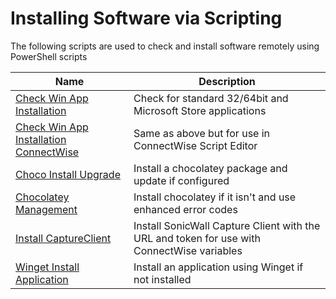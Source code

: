 # Installing Software via Scripting

The following scripts are used to check and install software remotely using PowerShell scripts

| Name | Description |
| --- | --- |
| [Check Win App Installation](./CheckWinAppInstallation.ps1) | Check for standard 32/64bit and Microsoft Store applications |
| [Check Win App Installation ConnectWise](./CheckWinAppInstallationConnectWise.ps1) | Same as above but for use in ConnectWise Script Editor |
| [Choco Install Upgrade](./ChocoInstallUpgrade.ps1) | Install a chocolatey package and update if configured |
| [Chocolatey Management](./ChocolateyManagement.ps1) | Install chocolatey if it isn't and use enhanced error codes |
| [Install CaptureClient](./InstallCaptureClient.ps1) | Install SonicWall Capture Client with the URL and token for use with ConnectWise variables |
| [Winget Install Application](./WingetInstallApplication.ps1) | Install an application using Winget if not installed |W